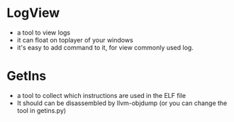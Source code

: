 # LogView
* a tool to view logs
* it can float on toplayer of your windows
* it's easy to add command to it, for view commonly used log.

# GetIns
* a tool to collect which instructions are used in the ELF file
* It should can be disassembled by llvm-objdump (or you can change the tool in getins.py)



